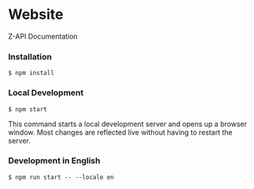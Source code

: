 # Website

Z-API Documentation

### Installation

```
$ npm install
```

### Local Development

```
$ npm start
```

This command starts a local development server and opens up a browser window. Most changes are reflected live without having to restart the server.

### Development in English

```
$ npm run start -- --locale en
```
